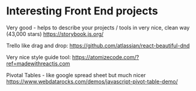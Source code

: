# Interesting Front End projects

Very good - helps to describe your projects / tools in very nice, clean way (43,000 stars)
https://storybook.js.org/

Trello like drag and drop:
https://github.com/atlassian/react-beautiful-dnd

Very nice style guide tool: 
https://atomizecode.com/?ref=madewithreactjs.com

Pivotal Tables - like google spread sheet but much nicer
https://www.webdatarocks.com/demos/javascript-pivot-table-demo/